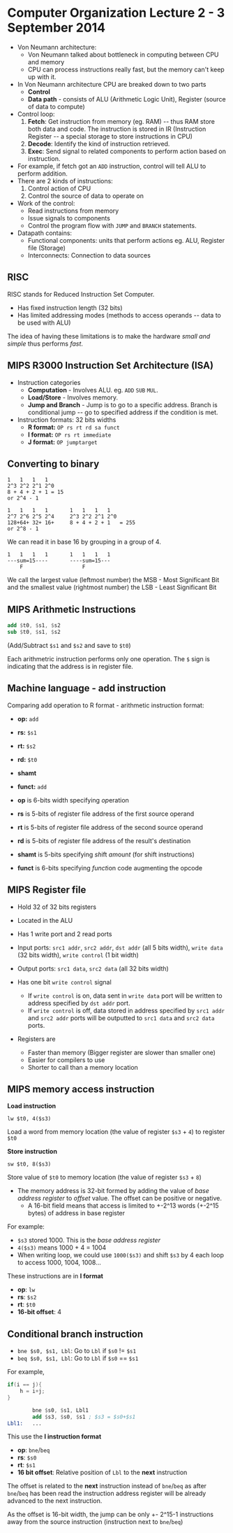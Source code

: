 # Computer Organization Lecture 2 - 3 September 2014

- Von Neumann architecture:
  - Von Neumann talked about bottleneck in computing between CPU and memory
  - CPU can process instructions really fast, but the memory can't keep up with it.
- In Von Neumann architecture CPU are breaked down to two parts
  - **Control**
  - **Data path** - consists of ALU (Arithmetic Logic Unit), Register (source of data to compute)
- Control loop:
  1. **Fetch**: Get instruction from memory (eg. RAM) -- thus RAM store both data and code. The instruction is stored in IR (Instruction Register -- a special storage to store instructions in CPU)
  2. **Decode**: Identify the kind of instruction retrieved.
  3. **Exec**: Send signal to related components to perform action based on instruction.
- For example, if fetch got an `ADD` instruction, control will tell ALU to perform addition.
- There are 2 kinds of instructions:
  1. Control action of CPU
  2. Control the source of data to operate on
- Work of the control:
  - Read instructions from memory
  - Issue signals to components
  - Control the program flow with `JUMP` and `BRANCH` statements.
- Datapath contains:
  - Functional components: units that perform actions eg. ALU, Register file (Storage)
  - Interconnects: Connection to data sources

## RISC

RISC stands for Reduced Instruction Set Computer.

- Has fixed instruction length (32 bits)
- Has limited addressing modes (methods to access operands -- data to be used with ALU)

The idea of having these limitations is to make the hardware *small and simple* thus performs *fast*.

## MIPS R3000 Instruction Set Architecture (ISA)

- Instruction categories
  - **Computation** - Involves ALU. eg. `ADD` `SUB` `MUL`.
  - **Load/Store** - Involves memory.
  - **Jump and Branch** - Jump is to go to a specific address. Branch is conditional jump -- go to specified address if the condition is met.
- Instruction formats: 32 bits widths
  - **R format:** `OP rs rt rd sa funct`
  - **I format:** `OP rs rt immediate`
  - **J format:** `OP jumptarget`

## Converting to binary

	1	1	1	1
	2^3	2^2	2^1	2^0
	8 +	4 +	2 +	1 = 15
	or 2^4 - 1

	1	1	1	1		1	1	1	1
	2^7	2^6	2^5	2^4		2^3	2^2	2^1	2^0
	128+64+	32+	16+		8 +	4 +	2 +	1	= 255
	or 2^8 - 1

We can read it in base 16 by grouping in a group of 4.

	1	1	1	1		1	1	1	1
	---sum=15----		----sum=15---
		F					F

We call the largest value (leftmost number) the MSB - Most Significant Bit and the smallest value (rightmost number) the LSB - Least Significant Bit

## MIPS Arithmetic Instructions

```nasm
add $t0, $s1, $s2
sub $t0, $s1, $s2
```

(Add/Subtract `$s1` and `$s2` and save to `$t0`)

Each arithmetric instruction performs only one operation. The `$` sign is indicating that the address is in register file.

## Machine language - add instruction

Comparing add operation to R format - arithmetic instruction format:

- **op:** `add`
- **rs:** `$s1`
- **rt:** `$s2`
- **rd:** `$t0`
- **shamt**
- **funct:** `add`

- **op** is 6-bits width specifying *op*eration
- **rs** is 5-bits of *r*egister file address of the first *s*ource operand
- **rt** is 5-bits of *r*egister file address of the second source operand
- **rd** is 5-bits of *r*egister file address of the result's *d*estination
- **shamt** is 5-bits specifying *sh*ift *am*oun*t* (for shift instructions)
- **funct** is 6-bits specifying *funct*ion code augmenting the opcode

## MIPS Register file

- Hold 32 of 32 bits registers
- Located in the ALU
- Has 1 write port and 2 read ports
- Input ports: `src1 addr`, `src2 addr`, `dst addr` (all 5 bits width), `write data` (32 bits width), `write control` (1 bit width)
- Output ports: `src1 data`, `src2 data` (all 32 bits width)
- Has one bit `write control` signal
  - If `write control` is on, data sent in `write data` port will be written to address specified by `dst addr` port.
  - If `write control` is off, data stored in address specified by `src1 addr` and `src2 addr` ports will be outputted to `src1 data` and `src2 data` ports.

- Registers are
  - Faster than memory (Bigger register are slower than smaller one)
  - Easier for compilers to use
  - Shorter to call than a memory location

## MIPS memory access instruction

**Load instruction**

`lw $t0, 4($s3)`

Load a word from memory location (the value of register `$s3` + `4`) to register `$t0`

**Store instruction**

`sw $t0, 8($s3)`

Store value of `$t0` to memory location (the value of register `$s3` + `8`)

- The memory address is 32-bit formed by adding the value of *base address register* to *offset* value. The offset can be positive or negative.
  - A 16-bit field means that access is limited to +-2^13 words (+-2^15 bytes) of address in base register

For example:

- `$s3` stored 1000. This is the *base address register*
- `4($s3)` means 1000 + 4 = 1004
- When writing loop, we could use `1000($s3)` and shift `$s3` by 4 each loop to access 1000, 1004, 1008...

These instructions are in **I format**

- **op**: `lw`
- **rs**: `$s2`
- **rt**: `$t0`
- **16-bit offset**: 4

## Conditional branch instruction

- `bne $s0, $s1, Lbl`: Go to `Lbl` if `$s0` != `$s1`
- `beq $s0, $s1, Lbl`: Go to `Lbl` if `$s0` == `$s1`

For example,

```java
if(i == j){
	h = i+j;
}
```

```nasm
		bne $s0, $s1, Lbl1
		add $s3, $s0, $s1 ; $s3 = $s0+$s1
Lbl1:	...
```

This use the **I instruction format**

- **op**: `bne`/`beq`
- **rs**: `$s0`
- **rt**: `$s1`
- **16 bit offset**: Relative position of `Lbl` to the **next** instruction

The offset is related to the **next** instruction instead of `bne`/`beq` as after `bne`/`beq` has been read the instruction address register will be already advanced to the next instruction.

As the offset is 16-bit width, the jump can be only +- 2^15-1 instructions away from the source instruction (instruction next to `bne`/`beq`)